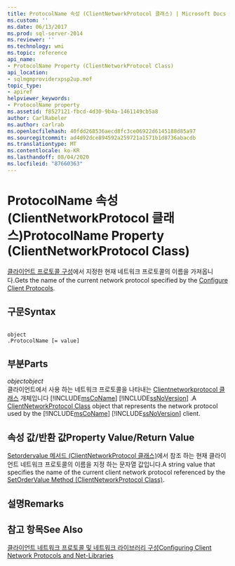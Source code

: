 ```yaml
---
title: ProtocolName 속성 (ClientNetworkProtocol 클래스) | Microsoft Docs
ms.custom: ''
ms.date: 06/13/2017
ms.prod: sql-server-2014
ms.reviewer: ''
ms.technology: wmi
ms.topic: reference
api_name:
- ProtocolName Property (ClientNetworkProtocol Class)
api_location:
- sqlmgmproviderxpsp2up.mof
topic_type:
- apiref
helpviewer_keywords:
- ProtocolName property
ms.assetid: f8527121-fbcd-4d30-9b4a-1461149cb5a8
author: CarlRabeler
ms.author: carlrab
ms.openlocfilehash: 40fdd268536aecd8fc3ce06922d6145188d85a97
ms.sourcegitcommit: ad4d92dce894592a259721a1571b1d8736abacdb
ms.translationtype: MT
ms.contentlocale: ko-KR
ms.lasthandoff: 08/04/2020
ms.locfileid: "87660363"
---
```

# <a name="protocolname-property-clientnetworkprotocol-class"></a><span data-ttu-id="41de5-102">ProtocolName 속성(ClientNetworkProtocol 클래스)</span><span class="sxs-lookup"><span data-stu-id="41de5-102">ProtocolName Property (ClientNetworkProtocol Class)</span></span>
  <span data-ttu-id="41de5-103">[클라이언트 프로토콜 구성](https://technet.microsoft.com/library/ms181035.aspx)에서 지정한 현재 네트워크 프로토콜의 이름을 가져옵니다.</span><span class="sxs-lookup"><span data-stu-id="41de5-103">Gets the name of the current network protocol specified by the [Configure Client Protocols](https://technet.microsoft.com/library/ms181035.aspx).</span></span>  
  
## <a name="syntax"></a><span data-ttu-id="41de5-104">구문</span><span class="sxs-lookup"><span data-stu-id="41de5-104">Syntax</span></span>  
  
```  
  
object  
.ProtocolName [= value]  
```  
  
## <a name="parts"></a><span data-ttu-id="41de5-105">부분</span><span class="sxs-lookup"><span data-stu-id="41de5-105">Parts</span></span>  
 <span data-ttu-id="41de5-106">*object*</span><span class="sxs-lookup"><span data-stu-id="41de5-106">*object*</span></span>  
 <span data-ttu-id="41de5-107">클라이언트에서 사용 하는 네트워크 프로토콜을 나타내는 [Clientnetworkprotocol 클래스](clientnetworkprotocol-class.md) 개체입니다 [!INCLUDE[msCoName](../../../includes/msconame-md.md)] [!INCLUDE[ssNoVersion](../../../includes/ssnoversion-md.md)] .</span><span class="sxs-lookup"><span data-stu-id="41de5-107">A [ClientNetworkProtocol Class](clientnetworkprotocol-class.md) object that represents the network protocol used by the [!INCLUDE[msCoName](../../../includes/msconame-md.md)] [!INCLUDE[ssNoVersion](../../../includes/ssnoversion-md.md)] client.</span></span>  
  
## <a name="property-valuereturn-value"></a><span data-ttu-id="41de5-108">속성 값/반환 값</span><span class="sxs-lookup"><span data-stu-id="41de5-108">Property Value/Return Value</span></span>  
 <span data-ttu-id="41de5-109">[Setordervalue 메서드 (ClientNetworkProtocol 클래스)](https://technet.microsoft.com/library/ms179295.aspx)에서 참조 하는 현재 클라이언트 네트워크 프로토콜의 이름을 지정 하는 문자열 값입니다.</span><span class="sxs-lookup"><span data-stu-id="41de5-109">A string value that specifies the name of the current client network protocol referenced by the [SetOrderValue Method (ClientNetworkProtocol Class)](https://technet.microsoft.com/library/ms179295.aspx).</span></span>  
  
## <a name="remarks"></a><span data-ttu-id="41de5-110">설명</span><span class="sxs-lookup"><span data-stu-id="41de5-110">Remarks</span></span>  
  
## <a name="see-also"></a><span data-ttu-id="41de5-111">참고 항목</span><span class="sxs-lookup"><span data-stu-id="41de5-111">See Also</span></span>  
 [<span data-ttu-id="41de5-112">클라이언트 네트워크 프로토콜 및 네트워크 라이브러리 구성</span><span class="sxs-lookup"><span data-stu-id="41de5-112">Configuring Client Network Protocols and Net-Libraries</span></span>](https://technet.microsoft.com/library/ms181035.aspx)  
  
  
